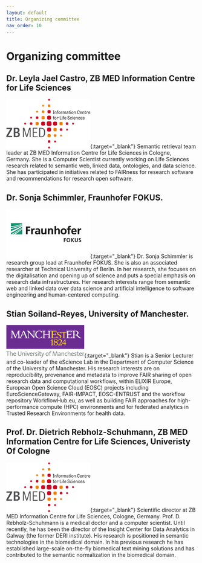 ```yaml
---
layout: default
title: Organizing committee
nav_order: 10
---
```


# Organizing committee

## Dr. Leyla Jael Castro, ZB MED Information Centre for Life Sciences
[![ZB MED](../img/zbmed_logo_en.gif "ZB MED")](https://www.zbmed.de/en/){:target="_blank"} Semantic retrieval team leader at ZB MED Information Centre for Life Sciences in Cologne, Germany. She is a Computer Scientist currently working on Life Sciences research related to semantic web, linked data, ontologies, and data science. She has participated in initiatives related to FAIRness for research software and recommendations for research open software.

## Dr. Sonja Schimmler, Fraunhofer FOKUS. 
[![FOKUS](../img/fokus.png "FOKUS")](https://www.fokus.fraunhofer.de/){:target="_blank"} Dr. Sonja Schimmler is research group lead at Fraunhofer FOKUS. She is also an associated researcher at Technical University of Berlin. In her research, she focuses on the digitalisation and opening up of science and puts a special emphasis on research data infrastructures. Her research interests range from semantic web and linked data over data science and artificial intelligence to software engineering and human-centered computing.

## Stian Soiland-Reyes, University of Manchester.
[![UniManchester](../img/unimanchester.png "University of Manchester")](https://www.manchester.ac.uk/){:target="_blank"}  Stian is a Senior Lecturer and co-leader of the eScience Lab in the Department of Computer Science of the University of Manchester. His research interests are on reproducibility, provenance and metadata to improve FAIR sharing of open research data and computational workflows, within ELIXIR Europe, European Open Science Cloud (EOSC) projects including EuroScienceGateway, FAIR-IMPACT, EOSC-ENTRUST and the workflow repository WorkflowHub.eu, as well as building FAIR approaches for high-performance compute (HPC) environments and for federated analytics in Trusted Research Environments for health data. 

## Prof. Dr. Dietrich Rebholz-Schuhmann, ZB MED Information Centre for Life Sciences, Univeristy Of Cologne
[![ZB MED](../img/zbmed_logo_en.gif "ZB MED")](https://www.zbmed.de/en/){:target="_blank"} Scientific director at ZB MED Information Centre for Life Sciences, Cologne, Germany. Prof. D. Rebholz-Schuhmann is a medical doctor and a computer scientist.  Until recently, he has been the director of the Insight Center for Data Analytics in Galway (the former DERI institute). His research is positioned in semantic technologies in the biomedical domain. In his previous research he has established large-scale on-the-fly biomedical text mining solutions and has contributed to the semantic normalization in the biomedical domain. 
